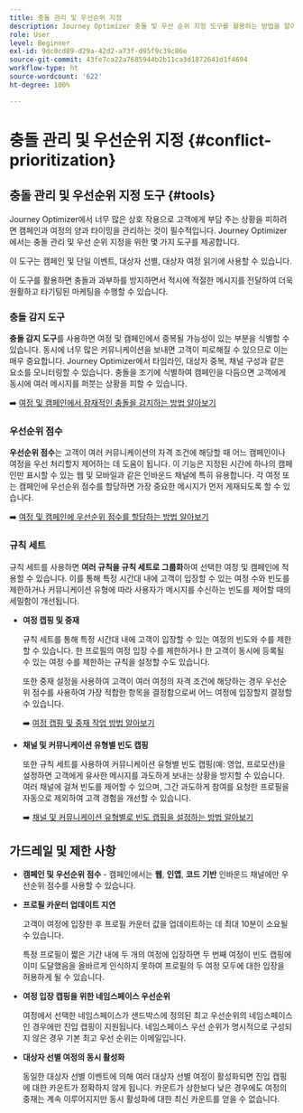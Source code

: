 ```yaml
---
title: 충돌 관리 및 우선순위 지정
description: Journey Optimizer 충돌 및 우선 순위 지정 도구를 활용하는 방법을 알아봅니다.
role: User
level: Beginner
exl-id: 9dc0cd89-d29a-42d2-a73f-d95f9c39c86e
source-git-commit: 43fe7ca22a7685944b2b11ca3d1872641d1f4694
workflow-type: ht
source-wordcount: '622'
ht-degree: 100%

---
```


# 충돌 관리 및 우선순위 지정 {#conflict-prioritization}

## 충돌 관리 및 우선순위 지정 도구 {#tools}

Journey Optimizer에서 너무 많은 상호 작용으로 고객에게 부담 주는 상황을 피하려면 캠페인과 여정의 양과 타이밍을 관리하는 것이 필수적입니다. Journey Optimizer에서는 충돌 관리 및 우선 순위 지정을 위한 몇 가지 도구를 제공합니다.

이 도구는 캠페인 및 단일 이벤트, 대상자 선별, 대상자 여정 읽기에 사용할 수 있습니다.

이 도구를 활용하면 충돌과 과부하를 방지하면서 적시에 적절한 메시지를 전달하여 더욱 원활하고 타기팅된 마케팅을 수행할 수 있습니다.

### 충돌 감지 도구

**충돌 감지 도구**&#x200B;를 사용하면 여정 및 캠페인에서 중복될 가능성이 있는 부분을 식별할 수 있습니다. 동시에 너무 많은 커뮤니케이션을 보내면 고객이 피로해질 수 있으므로 이는 매우 중요합니다. Journey Optimizer에서 타임라인, 대상자 중복, 채널 구성과 같은 요소를 모니터링할 수 있습니다. 충돌을 조기에 식별하여 캠페인을 다듬으면 고객에게 동시에 여러 메시지를 퍼붓는 상황을 피할 수 있습니다.

➡️ [여정 및 캠페인에서 잠재적인 충돌을 감지하는 방법 알아보기](conflicts.md)

### 우선순위 점수

**우선순위 점수**&#x200B;는 고객이 여러 커뮤니케이션의 자격 조건에 해당할 때 어느 캠페인이나 여정을 우선 처리할지 제어하는 데 도움이 됩니다. 이 기능은 지정된 시간에 하나의 캠페인만 표시할 수 있는 웹 및 모바일과 같은 인바운드 채널에 특히 유용합니다. 각 여정 또는 캠페인에 우선순위 점수를 할당하면 가장 중요한 메시지가 먼저 게재되도록 할 수 있습니다.

➡️ [여정 및 캠페인에 우선순위 점수를 할당하는 방법 알아보기](priority-scores.md)

### 규칙 세트

규칙 세트를 사용하면 **여러 규칙을 규칙 세트로 그룹화**&#x200B;하여 선택한 여정 및 캠페인에 적용할 수 있습니다. 이를 통해 특정 시간대 내에 고객이 입장할 수 있는 여정 수와 빈도를 제한하거나 커뮤니케이션 유형에 따라 사용자가 메시지를 수신하는 빈도를 제어할 때의 세밀함이 개선됩니다.

* **여정 캡핑 및 중재**

  규칙 세트를 통해 특정 시간대 내에 고객이 입장할 수 있는 여정의 빈도와 수를 제한할 수 있습니다. 한 프로필의 여정 입장 수를 제한하거나 한 고객이 동시에 등록될 수 있는 여정 수를 제한하는 규칙을 설정할 수도 있습니다.

  또한 중재 설정을 사용하여 고객이 여러 여정의 자격 조건에 해당하는 경우 우선순위 점수를 사용하여 가장 적합한 항목을 결정함으로써 어느 여정에 입장할지 결정할 수 있습니다.

  ➡️ [여정 캡핑 및 중재 작업 방법 알아보기](journey-capping.md)

* **채널 및 커뮤니케이션 유형별 빈도 캡핑**

  또한 규칙 세트를 사용하여 커뮤니케이션 유형별 빈도 캡핑(예: 영업, 프로모션)을 설정하면 고객에게 유사한 메시지를 과도하게 보내는 상황을 방지할 수 있습니다. 여러 채널에 걸쳐 빈도를 제어할 수 있으며, 그간 과도하게 참여를 요청한 프로필을 자동으로 제외하여 고객 경험을 개선할 수 있습니다.

  ➡️ [채널 및 커뮤니케이션 유형별로 빈도 캡핑을 설정하는 방법 알아보기](../conflict-prioritization/channel-capping.md)

## 가드레일 및 제한 사항

* **캠페인 및 우선순위 점수** - 캠페인에서는 **웹**, **인앱**, **코드 기반** 인바운드 채널에만 우선순위 점수를 사용할 수 있습니다.

* **프로필 카운터 업데이트 지연**

  고객이 여정에 입장한 후 프로필 카운터 값을 업데이트하는 데 최대 10분이 소요될 수 있습니다.

  특정 프로필이 짧은 기간 내에 두 개의 여정에 입장하면 두 번째 여정이 빈도 캡핑에 이미 도달했음을 올바르게 인식하지 못하여 프로필의 두 여정 모두에 대한 입장을 허용하게 될 수 있습니다.

* **여정 입장 캡핑을 위한 네임스페이스 우선순위**

  여정에서 선택한 네임스페이스가 샌드박스에 정의된 최고 우선순위의 네임스페이스인 경우에만 진입 캡핑이 지원됩니다. 네임스페이스 우선 순위가 명시적으로 구성되지 않은 경우 기본 최고 우선 순위는 이메일입니다.

* **대상자 선별 여정의 동시 활성화**

  동일한 대상자 선별 이벤트에 의해 여러 대상자 선별 여정이 활성화되면 진입 캡핑에 대한 카운트가 정확하지 않게 됩니다. 카운트가 상한보다 낮은 경우에도 여정의 중재는 계속 이루어지지만 동시 활성화에 대한 최신 카운트를 얻을 수 없습니다.
